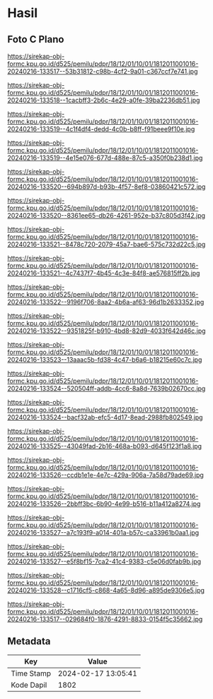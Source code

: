 # Hasil

## Foto C Plano

https://sirekap-obj-formc.kpu.go.id/d525/pemilu/pdpr/18/12/01/10/01/1812011001016-20240216-133517--53b31812-c98b-4cf2-9a01-c367ccf7e741.jpg

https://sirekap-obj-formc.kpu.go.id/d525/pemilu/pdpr/18/12/01/10/01/1812011001016-20240216-133518--1cacbff3-2b6c-4e29-a0fe-39ba2236db51.jpg

https://sirekap-obj-formc.kpu.go.id/d525/pemilu/pdpr/18/12/01/10/01/1812011001016-20240216-133519--4c1f4df4-dedd-4c0b-b8ff-f91beee9f10e.jpg

https://sirekap-obj-formc.kpu.go.id/d525/pemilu/pdpr/18/12/01/10/01/1812011001016-20240216-133519--4e15e076-677d-488e-87c5-a350f0b238d1.jpg

https://sirekap-obj-formc.kpu.go.id/d525/pemilu/pdpr/18/12/01/10/01/1812011001016-20240216-133520--694b897d-b93b-4f57-8ef8-03860421c572.jpg

https://sirekap-obj-formc.kpu.go.id/d525/pemilu/pdpr/18/12/01/10/01/1812011001016-20240216-133520--8361ee65-db26-4261-952e-b37c805d3f42.jpg

https://sirekap-obj-formc.kpu.go.id/d525/pemilu/pdpr/18/12/01/10/01/1812011001016-20240216-133521--8478c720-2079-45a7-bae6-575c732d22c5.jpg

https://sirekap-obj-formc.kpu.go.id/d525/pemilu/pdpr/18/12/01/10/01/1812011001016-20240216-133521--4c7437f7-4b45-4c3e-84f8-ae576815ff2b.jpg

https://sirekap-obj-formc.kpu.go.id/d525/pemilu/pdpr/18/12/01/10/01/1812011001016-20240216-133522--9196f706-8aa2-4b6a-af63-96d1b2633352.jpg

https://sirekap-obj-formc.kpu.go.id/d525/pemilu/pdpr/18/12/01/10/01/1812011001016-20240216-133522--9351825f-b910-4bd8-82d9-4033f642d46c.jpg

https://sirekap-obj-formc.kpu.go.id/d525/pemilu/pdpr/18/12/01/10/01/1812011001016-20240216-133523--13aaac5b-fd38-4c47-b6a6-b18215e60c7c.jpg

https://sirekap-obj-formc.kpu.go.id/d525/pemilu/pdpr/18/12/01/10/01/1812011001016-20240216-133524--520504ff-addb-4cc6-8a8d-7639b02670cc.jpg

https://sirekap-obj-formc.kpu.go.id/d525/pemilu/pdpr/18/12/01/10/01/1812011001016-20240216-133524--bacf32ab-efc5-4d17-8ead-2988fb802549.jpg

https://sirekap-obj-formc.kpu.go.id/d525/pemilu/pdpr/18/12/01/10/01/1812011001016-20240216-133525--43049fad-2b16-468a-b093-d645f123f1a8.jpg

https://sirekap-obj-formc.kpu.go.id/d525/pemilu/pdpr/18/12/01/10/01/1812011001016-20240216-133526--ccdb1e1e-4e7c-429a-906a-7a58d79ade69.jpg

https://sirekap-obj-formc.kpu.go.id/d525/pemilu/pdpr/18/12/01/10/01/1812011001016-20240216-133526--2bbff3bc-6b90-4e99-b516-b11a412a8274.jpg

https://sirekap-obj-formc.kpu.go.id/d525/pemilu/pdpr/18/12/01/10/01/1812011001016-20240216-133527--a7c193f9-a014-401a-b57c-ca33961b0aa1.jpg

https://sirekap-obj-formc.kpu.go.id/d525/pemilu/pdpr/18/12/01/10/01/1812011001016-20240216-133527--e5f8bf15-7ca2-41c4-9383-c5e06d0fab9b.jpg

https://sirekap-obj-formc.kpu.go.id/d525/pemilu/pdpr/18/12/01/10/01/1812011001016-20240216-133528--c1716cf5-c868-4a65-8d96-a895de9306e5.jpg

https://sirekap-obj-formc.kpu.go.id/d525/pemilu/pdpr/18/12/01/10/01/1812011001016-20240216-133517--029684f0-1876-4291-8833-0154f5c35662.jpg


## Metadata

| Key        | Value               |
| ---------- | ------------------- |
| Time Stamp | 2024-02-17 13:05:41 |
| Kode Dapil | 1802                |



